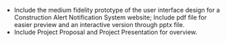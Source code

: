 - Include the medium fidelity prototype of the user interface design for a Construction Alert Notification System website; Include pdf file for easier preview and an interactive version through pptx file.
- Include Project Proposal and Project Presentation for overview.
